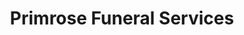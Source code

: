 ---
title: "Primrose Funeral Services"
url: /lytle/primrose-funeral-services/
shop: funeral directors
---
